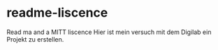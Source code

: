 # readme-liscence
Read ma and a MITT liscence
Hier ist mein versuch mit dem Digilab ein Projekt zu erstellen.
